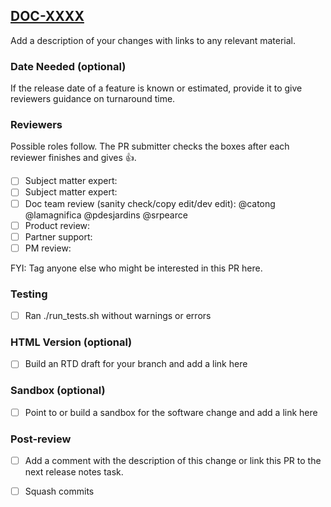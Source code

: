 ## [DOC-XXXX](https://openedx.atlassian.net/browse/DOC-XXXX)

Add a description of your changes with links to any relevant material.

### Date Needed (optional)

If the release date of a feature is known or estimated, provide it to give reviewers guidance on turnaround time.

### Reviewers

Possible roles follow. The PR submitter checks the boxes after each reviewer finishes and gives :+1:. 

- [ ] Subject matter expert: 
- [ ] Subject matter expert: 
- [ ] Doc team review (sanity check/copy edit/dev edit): @catong @lamagnifica @pdesjardins @srpearce
- [ ] Product review:
- [ ] Partner support: 
- [ ] PM review: 

FYI: Tag anyone else who might be interested in this PR here.

### Testing

- [ ] Ran ./run_tests.sh without warnings or errors

### HTML Version (optional)

- [ ] Build an RTD draft for your branch and add a link here

### Sandbox (optional)

- [ ] Point to or build a sandbox for the software change and add a link here

### Post-review

- [ ] Add a comment with the description of this change or link this PR to the next release notes task.
- [ ] Squash commits

